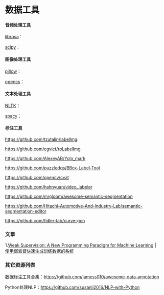 # 数据工具
#### 音频处理工具

[librosa](https://github.com/jamess010/AIOpen/tree/master/data/tools/librosa)：

[scipy](https://github.com/jamess010/AIOpen/tree/master/data/tools/scipy)：

#### 图像处理工具

[pillow](https://github.com/jamess010/AIOpen/tree/master/data/tools/pillow)：

[opencs](https://github.com/jamess010/AIOpen/tree/master/data/tools/opencv)：

#### 文本处理工具

[NLTK](https://github.com/jamess010/AIOpen/tree/master/data/tools/NLTK)：

[spacy](https://github.com/jamess010/AIOpen/tree/master/data/tools/spacy)：

#### 标注工具

https://github.com/tzutalin/labelImg

https://github.com/cgvict/roLabelImg

https://github.com/AlexeyAB/Yolo_mark

https://github.com/puzzledqs/BBox-Label-Tool

https://github.com/opencv/cvat

https://github.com/hahnyuan/video_labeler

https://github.com/mrgloom/awesome-semantic-segmentation

https://github.com/Hitachi-Automotive-And-Industry-Lab/semantic-segmentation-editor

https://github.com/fidler-lab/curve-gcn

### 文章

1.[Weak Supervision: A New Programming Paradigm for Machine Learning](https://github.com/jamess010/AIOpen/blob/master/data/tools/Weak%20Supervision:%20A%20New%20Programming%20Paradigm%20for%20Machine%20Learning%20%7C%20SAIL%20Blog.pdf) | [使用弱监督快速生成训练数据的系统](https://github.com/HazyResearch/snorkel)

### 其它资源列表

数据标注工具合集：https://github.com/jamess010/awesome-data-annotation

Python处理NLP：https://github.com/susanli2016/NLP-with-Python
